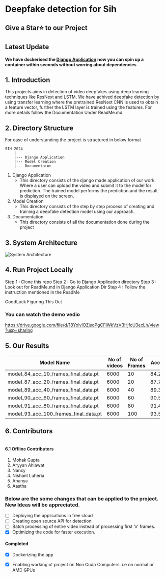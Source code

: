 
# Deepfake detection for Sih

## Give a Star⭐ to our Project

</a>

## Latest Update

#### We have dockerised the [Django Application](https://github.com/lukiod/SIH-2024/tree/main/Django%20Application) now you can spin up a container within seconds without worring about dependencies

## 1. Introduction

This projects aims in detection of video deepfakes using deep learning techniques like ResNext and LSTM. We have achived deepfake detection by using transfer learning where the pretrained ResNext CNN is used to obtain a feature vector, further the LSTM layer is trained using the features. For more details follow the Documentation Under ReadMe.md

## 2. Directory Structure

For ease of understanding the project is structured in below format

```
SIH-2024
    |
    |--- Django Application
    |--- Model Creation
    |--- Documentaion
```

1. Django Application
   - This directory consists of the django made application of our work. Where a user can upload the video and submit it to the model for prediction. The trained model performs the prediction and the result is displayed on the screen.
2. Model Creation
   - This directory consists of the step by step process of creating and training a deepfake detection model using our approach.
3. Documentation
   - This directory consists of all the documentation done during the project

## 3. System Architecture
![System Architecture](https://github.com/user-attachments/assets/959f6897-a3dc-4b9c-8b60-09138653429f)



## 4. Run Project Locally
Step 1 : Clone this repo 
Step 2 : Go to Django Application directory
Step 3 : Look out for ReadMe.md in Django Application Dir 
Step 4 : Follow the instruction mentioned in the ReadMe


GoodLuck Figuring This Out 

### You can watch the demo vedio

https://drive.google.com/file/d/18YolvlOZjsoPgCFiWkVzV3HjfcU3ecLh/view?usp=sharing

## 5. Our Results

| Model Name                            | No of videos | No of Frames | Accuracy |
| ------------------------------------- | ------------ | ------------ | -------- |
| model_84_acc_10_frames_final_data.pt  | 6000         | 10           | 84.21461 |
| model_87_acc_20_frames_final_data.pt  | 6000         | 20           | 87.79160 |
| model_89_acc_40_frames_final_data.pt  | 6000         | 40           | 89.34681 |
| model_90_acc_60_frames_final_data.pt  | 6000         | 60           | 90.59097 |
| model_91_acc_80_frames_final_data.pt  | 6000         | 80           | 91.49818 |
| model_93_acc_100_frames_final_data.pt | 6000         | 100          | 93.58794 |

## 6. Contributors

<!-- ALL-CONTRIBUTORS-LIST:START - Do not remove or modify this section -->

<!-- prettier-ignore-start -->

<!-- markdownlint-disable -->

<table>
  <tbody>
    <tr>
    </tr>
  </tbody>
</table>

<!-- markdownlint-restore -->

<!-- prettier-ignore-end -->

<!-- ALL-CONTRIBUTORS-LIST:END -->

<!-- prettier-ignore-start -->

<!-- markdownlint-disable -->

<!-- markdownlint-restore -->

<!-- prettier-ignore-end -->

<!-- ALL-CONTRIBUTORS-LIST:END -->

#### 6.1 Offline Contributors

1. Mohak Gupta
2. Aryyan Ahlawat
3. Nancy
4. Nishant Luheria
5. Ananya
6. Aastha


### Below are the some changes that can be applied to the project. New Ideas will be appreciated.

- [ ] Deploying the applications in free cloud
- [ ] Creating open source API for detection
- [ ] Batch processing of entire video instead of processing first 'x' frames.
- [X] Optimizing the code for faster execution.

#### Completed

- [X] Dockerizing the app
- [X] Enabling working of project on Non Cuda Computers. i.e on normal or AMD GPUs

